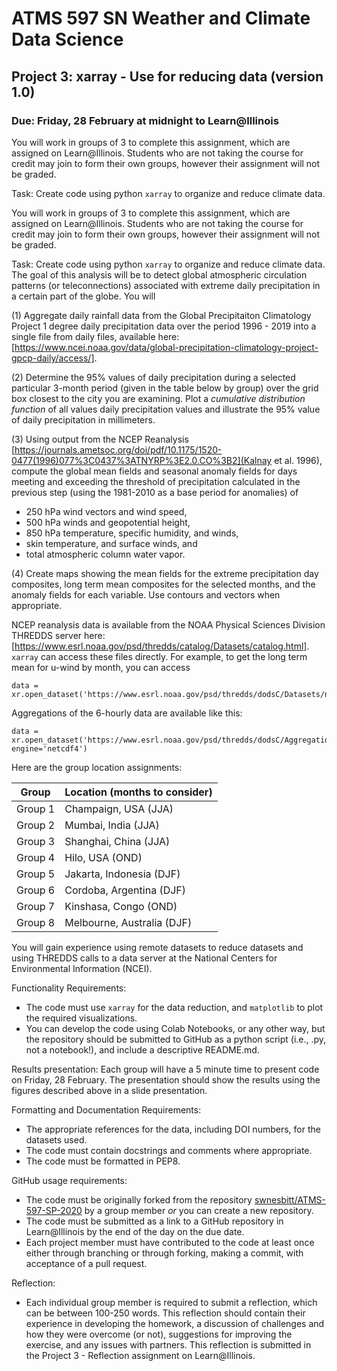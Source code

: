 # ATMS 597 SN Weather and Climate Data Science
## Project 3: xarray - Use for reducing data (version 1.0)
### Due: Friday, 28 February at midnight to Learn@Illinois

You will work in groups of 3 to complete this assignment, which are assigned on Learn@Illinois.  Students who are not taking the course for credit may join to form their own groups, however their assignment will not be graded.

Task:
Create code using python `xarray` to organize and reduce climate data.

You will work in groups of 3 to complete this assignment, which are assigned on Learn@Illinois.  Students who are not taking the course for credit may join to form their own groups, however their assignment will not be graded.

Task:
Create code using python `xarray` to organize and reduce climate data.  The goal of this analysis will be to detect global atmospheric circulation patterns (or teleconnections) associated with extreme daily precipitation in a certain part of the globe. You will 

(1) Aggregate daily rainfall data from the Global Precipitaiton Climatology Project 1 degree daily precipitation data over the period 1996 - 2019 into a single file from daily files, available here: [https://www.ncei.noaa.gov/data/global-precipitation-climatology-project-gpcp-daily/access/].

(2) Determine the 95% values of daily precipitation during a selected particular 3-month period (given in the table below by group) over the grid box closest to the city you are examining.  Plot a *cumulative distribution function* of all values daily precipitation values and illustrate the 95% value of daily precipitation in millimeters.

(3) Using output from the NCEP Reanalysis [https://journals.ametsoc.org/doi/pdf/10.1175/1520-0477(1996)077%3C0437%3ATNYRP%3E2.0.CO%3B2](Kalnay et al. 1996), compute the global mean fields and seasonal anomaly fields for days meeting and exceeding the threshold of precipitation calculated in the previous step (using the 1981-2010 as a base period for anomalies) of 
- 250 hPa wind vectors and wind speed, 
- 500 hPa winds and geopotential height,
- 850 hPa temperature, specific humidity, and winds,
- skin temperature, and surface winds, and
- total atmospheric column water vapor.  

(4) Create maps showing the mean fields for the extreme precipitation day composites, long term mean composites for the selected months, and the anomaly fields for each variable.  Use contours and vectors when appropriate.

NCEP reanalysis data is available from the NOAA Physical Sciences Division THREDDS server here: [https://www.esrl.noaa.gov/psd/thredds/catalog/Datasets/catalog.html].  `xarray` can access these files directly.  For example, to get the long term mean for u-wind by month, you can access
```
data = xr.open_dataset('https://www.esrl.noaa.gov/psd/thredds/dodsC/Datasets/ncep.reanalysis.derived/pressure/uwnd.mon.ltm.nc',engine='netcdf4')
```
Aggregations of the 6-hourly data are available like this:
```
data = xr.open_dataset('https://www.esrl.noaa.gov/psd/thredds/dodsC/Aggregations/ncep.reanalysis/pressure/uwnd.nc', engine='netcdf4')
```

Here are the group location assignments:

| Group   | Location (months to consider)            |
|---------|----------------------|
| Group 1 | Champaign, USA (JJA)      |
| Group 2 | Mumbai, India (JJA)       |
| Group 3 | Shanghai, China (JJA)     |
| Group 4 | Hilo, USA (OND)   |
| Group 5 | Jakarta, Indonesia (DJF)  |
| Group 6 | Cordoba, Argentina (DJF)  |
| Group 7 | Kinshasa, Congo (OND)     |
| Group 8 | Melbourne, Australia (DJF) |

You will gain experience using remote datasets to reduce datasets and using THREDDS calls to a data server at the National Centers for Environmental Information (NCEI).

Functionality Requirements:
* The code must use `xarray` for the data reduction, and `matplotlib` to plot the required visualizations.
* You can develop the code using Colab Notebooks, or any other way, but the repository should be submitted to GitHub as a python script (i.e., .py, not a notebook!), and include a descriptive README.md.

Results presentation: Each group will have a 5 minute time to present code on Friday, 28 February.  The presentation should show the results using the figures described above in a slide presentation.

Formatting and Documentation Requirements:
* The appropriate references for the data, including DOI numbers, for the datasets used.  
* The code must contain docstrings and comments where appropriate.
* The code must be formatted in PEP8.

GitHub usage requirements:
* The code must be originally forked from the repository [swnesbitt/ATMS-597-SP-2020](https://github.com/swnesbitt/ATMS-597-SP-2020/) by a group member *or* you can create a new repository.
* The code must be submitted as a link to a GitHub repository in Learn@Illinois by the end of the day on the due date.  
* Each project member must have contributed to the code at least once either through branching or through forking, making a commit, with acceptance of a pull request.

Reflection:
* Each individual group member is required to submit a reflection, which can be between 100-250 words. This reflection should contain their experience in developing the homework, a discussion of challenges and how they were overcome (or not), suggestions for improving the exercise, and any issues with partners.  This reflection is submitted in the Project 3 - Reflection assignment on Learn@Illinois.

